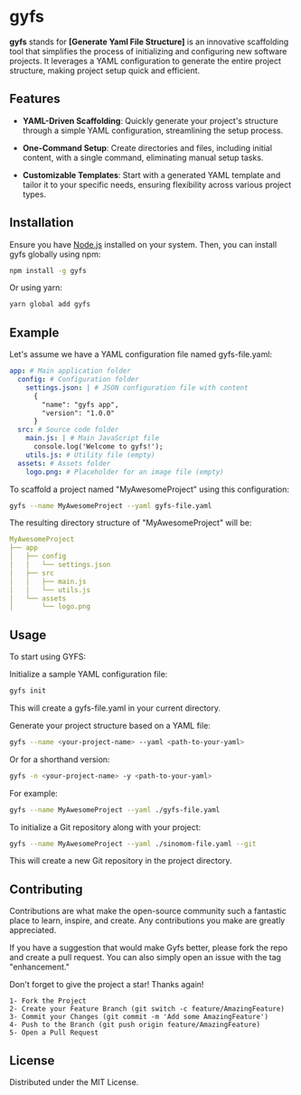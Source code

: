 # gyfs

**gyfs** stands for **[Generate Yaml File Structure]** is an innovative scaffolding tool that simplifies the process of initializing and configuring new software projects. It leverages a YAML configuration to generate the entire project structure, making project setup quick and efficient.

## Features

- **YAML-Driven Scaffolding**: Quickly generate your project's structure through a simple YAML configuration, streamlining the setup process.

- **One-Command Setup**: Create directories and files, including initial content, with a single command, eliminating manual setup tasks.

- **Customizable Templates**: Start with a generated YAML template and tailor it to your specific needs, ensuring flexibility across various project types.


## Installation

Ensure you have [Node.js](https://nodejs.org/) installed on your system. Then, you can install gyfs globally using npm:

```bash
npm install -g gyfs
```

Or using yarn:
```bash
yarn global add gyfs
```
## Example

Let's assume we have a YAML configuration file named gyfs-file.yaml:

```yaml
app: # Main application folder
  config: # Configuration folder
    settings.json: | # JSON configuration file with content
      {
        "name": "gyfs app",
        "version": "1.0.0"
      }
  src: # Source code folder
    main.js: | # Main JavaScript file
      console.log('Welcome to gyfs!');
    utils.js: # Utility file (empty)
  assets: # Assets folder
    logo.png: # Placeholder for an image file (empty)
```

To scaffold a project named "MyAwesomeProject" using this configuration:

```bash
gyfs --name MyAwesomeProject --yaml gyfs-file.yaml
```

The resulting directory structure of "MyAwesomeProject" will be:

```yaml
MyAwesomeProject
├── app
│   ├── config
│   │   └── settings.json
│   ├── src
│   │   ├── main.js
│   │   └── utils.js
│   └── assets
│       └── logo.png
```

## Usage

To start using GYFS:

Initialize a sample YAML configuration file:
```bash
gyfs init
```

This will create a gyfs-file.yaml in your current directory.

Generate your project structure based on a YAML file:

```bash
gyfs --name <your-project-name> --yaml <path-to-your-yaml>
```
Or for a shorthand version:
```bash
gyfs -n <your-project-name> -y <path-to-your-yaml>
```

For example:
```bash
gyfs --name MyAwesomeProject --yaml ./gyfs-file.yaml
```

To initialize a Git repository along with your project:
```bash
gyfs --name MyAwesomeProject --yaml ./sinomom-file.yaml --git
```
This will create a new Git repository in the project directory.

## Contributing

Contributions are what make the open-source community such a fantastic place to learn, inspire, and create. Any contributions you make are greatly appreciated.

If you have a suggestion that would make Gyfs better, please fork the repo and create a pull request. You can also simply open an issue with the tag "enhancement."

Don't forget to give the project a star! Thanks again!

    1- Fork the Project
    2- Create your Feature Branch (git switch -c feature/AmazingFeature)
    3- Commit your Changes (git commit -m 'Add some AmazingFeature')
    4- Push to the Branch (git push origin feature/AmazingFeature)
    5- Open a Pull Request

## License

Distributed under the MIT License.